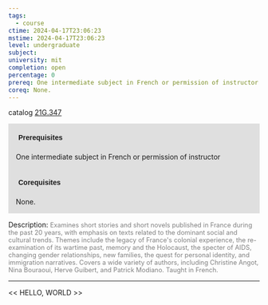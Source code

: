 ```yaml
---
tags:
  - course
ctime: 2024-04-17T23:06:23
mstime: 2024-04-17T23:06:23
level: undergraduate
subject: 
university: mit
completion: open
percentage: 0
prereq: One intermediate subject in French or permission of instructor
coreq: None.
---
```


catalog [21G.347](http://student.mit.edu/catalog/m21Gd.html#21G.347)

<span style="display: block; padding: 15px; background-color: rgb(100, 100, 100, 0.2);"><font id="m_prereq2185_0" style="display: block; font-family: Arial, sans-serif; font-weight: bold; padding: 5px">Prerequisites</font><br><span id="prereq2185_0">One intermediate subject in French or permission of instructor</span></span>
<span style="display: block; padding: 15px; background-color: rgb(100, 100, 100, 0.2);"><font id="m_coreq2185_0" style="display: block; font-family: Arial, sans-serif; font-weight: bold; padding: 5px">Corequisites</font><br><span id="coreq2185_0">None.</span></span>

<font style="">Description:</font>
<font style="color: grey; font-size: 0.8rem;">Examines short stories and short novels published in France during the past 20 years, with emphasis on texts related to the dominant social and cultural trends. Themes include the legacy of France's colonial experience, the re-examination of its wartime past, memory and the Holocaust, the specter of AIDS, changing gender relationships, new families, the quest for personal identity, and immigration narratives. Covers a wide variety of authors, including Christine Angot, Nina Bouraoui, Herve Guibert, and Patrick Modiano. Taught in French.</font>



---

<< HELLO, WORLD >>
